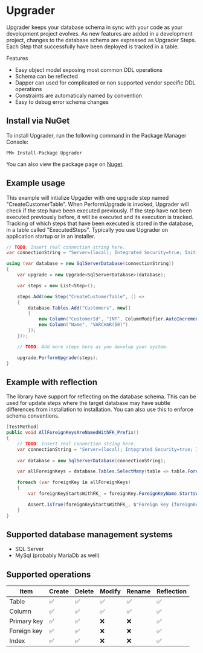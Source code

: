 # Upgrader
Upgrader keeps your database schema in sync with your code as your development project evolves. As new features are added in a development project, changes to the database schema are expressed as Upgrader Steps. Each Step that successfully have been deployed is tracked in a table.

Features
- Easy object model exposing most common DDL operations
- Schema can be reflected
- Dapper can used for complicated or non supported vendor specific DDL operations
- Constraints are automaticaly named by convention
- Easy to debug error schema changes

## Install via NuGet
To install Upgrader, run the following command in the Package Manager Console:

```
PM> Install-Package Upgrader
```

You can also view the package page on [Nuget](https://www.nuget.org/packages/Upgrader/).

## Example usage
This example will intialize Upgader with one upgrade step named "CreateCustomerTable". When PerformUpgrade is invoked, Upgrader will check if the step have been executed previously. If the step have not been executed previously before, it will be executed and its execution is tracked. Tracking of which steps that have been executed is stored in the database, in a table called "ExecutedSteps". Typically you use Upgrader on application startup or in an installer.

```csharp
// TODO: Insert real connection string here.
var connectionString = "Server=(local); Integrated Security=true; Initial Catalog=Acme";

using (var database = new SqlServerDatabase(connectionString))
{ 
	var upgrade = new Upgrade<SqlServerDatabase>(database);

	var steps = new List<Step>();

	steps.Add(new Step("CreateCustomerTable", () => 
	{
		database.Tables.Add("Customers", new[]
		{
			new Column("CustomerId", "INT", ColumnModifier.AutoIncrementPrimaryKey), 
			new Column("Name", "VARCHAR(50)")
		});                            
	}));

	// TODO: Add more steps here as you develop your system.

	upgrade.PerformUpgrade(steps);
}
```

## Example with reflection
The library have support for reflecting on the database schema. This can be used for update steps where the target database may have subtle differences from installation to installation. You can also use this to enforce schema conventions.

```csharp
[TestMethod]
public void AllForeignKeysAreNamedWithFK_Prefix()
{
    // TODO: Insert real connection string here.
    var connectionString = "Server=(local); Integrated Security=true; Initial Catalog=Acme";
    
    var database = new SqlServerDatabase(connectionString);

    var allForeignKeys = database.Tables.SelectMany(table => table.ForeignKeys);

    foreach (var foreignKey in allForeignKeys)
    {
        var foreignKeyStartsWithFK_ = foreignKey.ForeignKeyName.StartsWith("FK_");

        Assert.IsTrue(foreignKeyStartsWithFK_, $"Foreign key {foreignKey.ForeignKeyName} on table {foreignKey.TableName} does not start with \"FK_\".");
    }
}
```


## Supported database management systems
- SQL Server
- MySql (probably MariaDb as well)



## Supported operations
Item | Create | Delete | Modify | Rename | Reflection
---- | ------ | ------ | ------ | ------ | ----------
Table | :white_check_mark: | :white_check_mark: | :white_check_mark: | :white_check_mark: | :white_check_mark:
Column | :white_check_mark: | :white_check_mark: | :white_check_mark: | :white_check_mark: | :white_check_mark:
Primary key | :white_check_mark: | :white_check_mark: | :x: | :x: | :white_check_mark:
Foreign key | :white_check_mark: | :white_check_mark: | :x: | :x: | :white_check_mark:
Index | :white_check_mark: | :white_check_mark: | :x: | :x: | :white_check_mark:
